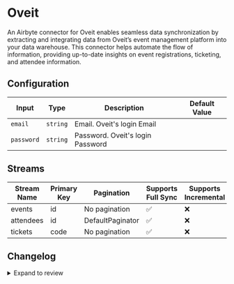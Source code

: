 # Oveit
An Airbyte connector for Oveit enables seamless data synchronization by extracting and integrating data from Oveit’s event management platform into your data warehouse. This connector helps automate the flow of information, providing up-to-date insights on event registrations, ticketing, and attendee information.

## Configuration

| Input | Type | Description | Default Value |
|-------|------|-------------|---------------|
| `email` | `string` | Email. Oveit&#39;s login Email |  |
| `password` | `string` | Password. Oveit&#39;s login Password |  |

## Streams
| Stream Name | Primary Key | Pagination | Supports Full Sync | Supports Incremental |
|-------------|-------------|------------|---------------------|----------------------|
| events | id | No pagination | ✅ |  ❌  |
| attendees | id | DefaultPaginator | ✅ |  ❌  |
| tickets | code | No pagination | ✅ |  ❌  |

## Changelog

<details>
  <summary>Expand to review</summary>

| Version          | Date              | Pull Request | Subject        |
|------------------|-------------------|--------------|----------------|
| 0.0.19 | 2025-04-12 | [57906](https://github.com/airbytehq/airbyte/pull/57906) | Update dependencies |
| 0.0.18 | 2025-04-05 | [57313](https://github.com/airbytehq/airbyte/pull/57313) | Update dependencies |
| 0.0.17 | 2025-03-29 | [56769](https://github.com/airbytehq/airbyte/pull/56769) | Update dependencies |
| 0.0.16 | 2025-03-22 | [56216](https://github.com/airbytehq/airbyte/pull/56216) | Update dependencies |
| 0.0.15 | 2025-03-08 | [55519](https://github.com/airbytehq/airbyte/pull/55519) | Update dependencies |
| 0.0.14 | 2025-03-01 | [55046](https://github.com/airbytehq/airbyte/pull/55046) | Update dependencies |
| 0.0.13 | 2025-02-23 | [54602](https://github.com/airbytehq/airbyte/pull/54602) | Update dependencies |
| 0.0.12 | 2025-02-15 | [54001](https://github.com/airbytehq/airbyte/pull/54001) | Update dependencies |
| 0.0.11 | 2025-02-08 | [53474](https://github.com/airbytehq/airbyte/pull/53474) | Update dependencies |
| 0.0.10 | 2025-02-01 | [52991](https://github.com/airbytehq/airbyte/pull/52991) | Update dependencies |
| 0.0.9 | 2025-01-25 | [52499](https://github.com/airbytehq/airbyte/pull/52499) | Update dependencies |
| 0.0.8 | 2025-01-18 | [51861](https://github.com/airbytehq/airbyte/pull/51861) | Update dependencies |
| 0.0.7 | 2025-01-11 | [51309](https://github.com/airbytehq/airbyte/pull/51309) | Update dependencies |
| 0.0.6 | 2024-12-28 | [50715](https://github.com/airbytehq/airbyte/pull/50715) | Update dependencies |
| 0.0.5 | 2024-12-21 | [50275](https://github.com/airbytehq/airbyte/pull/50275) | Update dependencies |
| 0.0.4 | 2024-12-14 | [49695](https://github.com/airbytehq/airbyte/pull/49695) | Update dependencies |
| 0.0.3 | 2024-12-12 | [49328](https://github.com/airbytehq/airbyte/pull/49328) | Update dependencies |
| 0.0.2 | 2024-12-11 | [49057](https://github.com/airbytehq/airbyte/pull/49057) | Starting with this version, the Docker image is now rootless. Please note that this and future versions will not be compatible with Airbyte versions earlier than 0.64 |
| 0.0.1 | 2024-10-24 | | Initial release by [@parthiv11](https://github.com/parthiv11) via Connector Builder |

</details>
